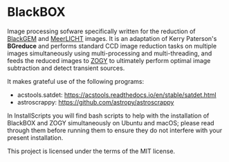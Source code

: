 # BlackBOX
Image processing sofware specifically written for the reduction of [BlackGEM](https://astro.ru.nl/blackgem/) and [MeerLICHT](http://www.meerlicht.uct.ac.za/) images. It is an adaptation of Kerry Paterson's **BGreduce** and performs standard CCD image reduction tasks on multiple images simultaneously using multi-processing and multi-threading, and feeds the reduced images to [ZOGY](https://github.com/pmvreeswijk/ZOGY) to ultimately perform optimal image subtraction and detect transient sources.

It makes grateful use of the following programs:

- acstools.satdet: https://acstools.readthedocs.io/en/stable/satdet.html
- astroscrappy: https://github.com/astropy/astroscrappy

In InstallScripts you will find bash scripts to help with the installation of BlackBOX and ZOGY simultaneously on Ubuntu and macOS; please read through them before running them to ensure they do not interfere with your present installation.

This project is licensed under the terms of the MIT license.
